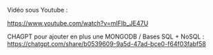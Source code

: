 
Vidéo sous Youtube :

https://www.youtube.com/watch?v=mIFIb_JE47U

CHAGPT pour ajouter en plus une MONGODB / Bases SQL + NoSQL : 
https://chatgpt.com/share/b0539609-9a5d-47ad-bce0-f64f03fabf58
